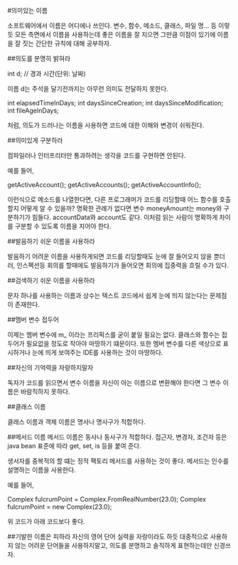 #의미있는 이름


소프트웨어에서 이름은 어디에나 쓰인다. 변수, 함수, 메소드, 클래스, 파일 명... 등 이렇듯 모든 측면에서 이름을 사용하는데 좋은 이름을 잘 지으면 그만큼 이점이 있기에 이름을 잘 짓는 간단한 규칙에 대해 공부하자. 


##의도를 분명히 밝혀라

int d; // 경과 시간(단위: 날짜)

이름 d는 주석을 달기전까지는 아무런 의미도 전달하지 못한다. 

int elapsedTimeInDays;
int daysSinceCreation;
int daysSinceModification;
int fileAgeInDays;

처럼, 의도가 드러나는 이름을 사용하면 코드에 대한 이해와 변경이 쉬워진다. 



##의미있게 구분하라

컴파일러나 인터프리터만 통과하려는 생각을 코드를 구현하면 안된다.

예를 들어,

getActiveAccount();
getActiveAccounts();
getActiveAccountInfo();

이런식으로 메소드를 나열한다면, 다른 프로그래머가 코드를 리딩할때 어느 함수를 호출할지 어떻게 알 수 있을까?
명확한 관례가 없다면 변수 moneyAmount는 money와 구분하기가 힘들다. accountData와 account도 같다.
이처럼 읽는 사람이 명확하게 차이를 구분할 수 있도록 이름을 지어야 한다.



##발음하기 쉬운 이름을 사용하라

발음하기 어려운 이름을 사용하게되면 코드를 리딩할때도 눈에 잘 들어오지 않을 뿐더러, 인스펙션등 회의를 할때에도 발음하기가 들어오면 회의에 집중력을 흐릴 수가 있다.



##검색하기 쉬운 이름을 사용하라

문자 하나를 사용하는 이름과 상수는 텍스트 코드에서 쉽게 눈에 띄지 않는다는 문제점이 존재한다.



##멤버 변수 접두어

이제는 멤버 변수에 m_ 이라는 프리픽스를 굳이 붙일 필요는 없다. 클래스와 함수는 접두어가 필요없을 정도로 작아야 마땅하기 떄문이다.
또한 멤버 변수를 다른 색상으로 표시하거나 눈에 띄게 보여주는 IDE를 사용하는 것이 마땅하다.



##자신의 기억력을 자랑하지말자

독자가 코드를 읽으면서 변수 이름을 자신이 아는 이름으로 변환해야 한다면 그 변수 이름은 바람직하지 못하다.


##클래스 이름

클래스 이름과 객체 이름은 명사나 명사구가 적합하다.



##메서드 이름
메서드 이름은 동사나 동사구가 적합하다. 접근자, 변경자, 조건자 등은 java bean 표준에 따라 get, set, is 등을 붙여 준다.

생서자를 중복적의 할 떄는 정적 팩토리 메서드를 사용하는 것이 좋다. 메서드는 인수를 설명하는 이름을 사용한다.

예를 들어,

Complex fulcrumPoint = Complex.FromRealNumber(23.0);
Complex fulcrumPoint = new Complex(23.0);

위 코드가 아래 코드보다 좋다.



##기발한 이름은 피하라
자신의 영어 단어 실력을 자랑이라도 하듯 대중적으로 사용하지 않는 어려운 단어들을 사용하지말고, 의도를 분명하고 솔직하게 표현하는데만 신경쓰자.